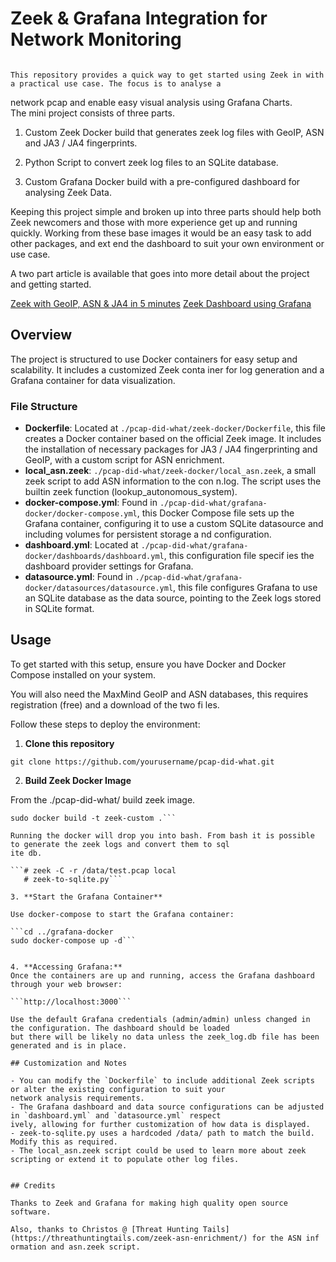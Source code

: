 # Zeek & Grafana Integration for Network Monitoring
                                                                                                                      This repository provides a quick way to get started using Zeek in with a practical use case. The focus is to analyse a
 network pcap and enable easy visual analysis using Grafana Charts.                                                                                                                                                                         
The mini project consists of three parts.                                                                             
                                                                                                                      
1. Custom Zeek Docker build that generates zeek log files with GeoIP, ASN and JA3 / JA4 fingerprints.                 
                                                                                                                      
2. Python Script to convert zeek log files to an SQLite database.
                                                                                                                      
3. Custom Grafana Docker build with a pre-configured dashboard for analysing Zeek Data.                               
                                                                                                                      
Keeping this project simple and broken up into three parts should help both Zeek newcomers and those with more experience get up and running quickly. Working from these base images it would be an easy task to add other packages, and ext
end the dashboard to suit your own environment or use case. 

A two part article is available that goes into more detail about the project and getting started.

[Zeek with GeoIP, ASN & JA4 in 5 minutes](https://hackertarget.com/zeek-geoip-asn-ja4/)
[Zeek Dashboard using Grafana](https://hackertarget.com/zeek-dashboard-grafana/)


## Overview

The project is structured to use Docker containers for easy setup and scalability. It includes a customized Zeek conta
iner for log generation and a Grafana container for data visualization.


### File Structure

- **Dockerfile**: Located at `./pcap-did-what/zeek-docker/Dockerfile`, this file creates a Docker container based on the 
official Zeek image. It includes the installation of necessary packages for JA3 / JA4 fingerprinting and GeoIP, with a
 custom script for ASN enrichment.
- **local_asn.zeek**: `./pcap-did-what/zeek-docker/local_asn.zeek`, a small zeek script to add ASN information to the con
n.log. The script uses the builtin zeek function (lookup_autonomous_system).
- **docker-compose.yml**: Found in `./pcap-did-what/grafana-docker/docker-compose.yml`, this Docker Compose file sets up 
the Grafana container, configuring it to use a custom SQLite datasource and including volumes for persistent storage a
nd configuration.
- **dashboard.yml**: Located at `./pcap-did-what/grafana-docker/dashboards/dashboard.yml`, this configuration file specif
ies the dashboard provider settings for Grafana.
- **datasource.yml**: Found in `./pcap-did-what/grafana-docker/datasources/datasource.yml`, this file configures Grafana 
to use an SQLite database as the data source, pointing to the Zeek logs stored in SQLite format.

## Usage

To get started with this setup, ensure you have Docker and Docker Compose installed on your system. 

You will also need the MaxMind GeoIP and ASN databases, this requires registration (free) and a download of the two fi
les.

Follow these steps to deploy the environment:

1. **Clone this repository**

```git clone https://github.com/yourusername/pcap-did-what.git```

2. **Build Zeek Docker Image**

From the ./pcap-did-what/ build zeek image.

```cd zeek-docker
sudo docker build -t zeek-custom .```

Running the docker will drop you into bash. From bash it is possible to generate the zeek logs and convert them to sql
ite db.

```# zeek -C -r /data/test.pcap local
   # zeek-to-sqlite.py```

3. **Start the Grafana Container**
    
Use docker-compose to start the Grafana container:

```cd ../grafana-docker
sudo docker-compose up -d```


4. **Accessing Grafana:**
Once the containers are up and running, access the Grafana dashboard through your web browser:

```http://localhost:3000```

Use the default Grafana credentials (admin/admin) unless changed in the configuration. The dashboard should be loaded 
but there will be likely no data unless the zeek_log.db file has been generated and is in place.

## Customization and Notes

- You can modify the `Dockerfile` to include additional Zeek scripts or alter the existing configuration to suit your 
network analysis requirements.
- The Grafana dashboard and data source configurations can be adjusted in `dashboard.yml` and `datasource.yml` respect
ively, allowing for further customization of how data is displayed.
- zeek-to-sqlite.py uses a hardcoded /data/ path to match the build. Modify this as required.
- The local_asn.zeek script could be used to learn more about zeek scripting or extend it to populate other log files.


## Credits

Thanks to Zeek and Grafana for making high quality open source software. 

Also, thanks to Christos @ [Threat Hunting Tails](https://threathuntingtails.com/zeek-asn-enrichment/) for the ASN inf
ormation and asn.zeek script. 

